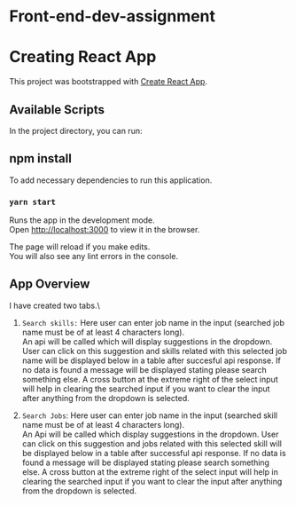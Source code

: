 # Front-end-dev-assignment

# Creating React App

This project was bootstrapped with [Create React App](https://github.com/facebook/create-react-app).

## Available Scripts

In the project directory, you can run:

## npm install

To add necessary dependencies to run this application.

### `yarn start`

Runs the app in the development mode.\
Open [http://localhost:3000](http://localhost:3000) to view it in the browser.

The page will reload if you make edits.\
You will also see any lint errors in the console.

## App Overview

I have created two tabs.\

1. `Search skills:` Here user can enter job name in the input (searched job name must be of at least 4 characters long).\
    An api will be called which will display suggestions in the dropdown. User can click on this suggestion and skills related with this selected job name will be displayed below in a table after succesful api response. If no data is found a message will be displayed stating please search something else. A cross button at the extreme right of the select input will help in clearing the searched input if you want to clear the input after anything from the dropdown is selected.

2. `Search Jobs`: Here user can enter job name in the input (searched skill name must be of at least 4 characters long).\
    An Api will be called which display suggestions in the dropdown. User can click on this suggestion and jobs related with this selected skill will be displayed below in a table after successful api response. If no data is found a message will be displayed stating please search something else. A cross button at the extreme right of the select input will help in clearing the searched input if you want to clear the input after anything from the dropdown is selected.


